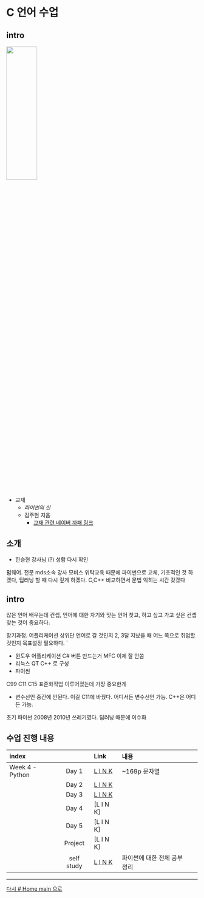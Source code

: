

# C 언어 수업

## intro

<img src="http://image.yes24.com/momo/TopCate1022/MidCate002/102118064.jpg" width="40%" height="30%">

* 교재 
  * *파이썬의 신* 
  * 김주현 지음
    * [교재 관련 네이버 까패 링크](https://cafe.naver.com/godofpython)

## 소개 

* 한승현 강사님 (?) 성함 다시 확인

펌웨어. 전문 mds소속 강사 모비스 위탁교육 때문에 파이썬으로 교체, 기초적인 것 하겠다, 딥러닝 할 때 다시 깊게 하겠다. C,C++ 비교하면서 문법 익히는 시간 갖겠다

## intro

많은 언어 배우는데 컨셉, 언어에 대한 자기와 맞는 언어 찾고, 하고 싶고 가고 싶은 컨셉 찾는 것이 중요하다.

장기과정. 어플리케이션 상위단 언어로 갈 것인지 2, 3달 지났을 때 어느 쪽으로 취업할 것인지 목표설정 필요하다.
`
* 윈도우 어플리케이션 C# 버튼 만드는거 MFC 이제 잘 안씀
* 리눅스 QT C++ 로 구성
* 파이썬

C99 C11 C15 표준화작업 이루어졌는데 가장 중요한게
* 변수선언 중간에 안된다. 이걸 C11에 바꿨다. 어디서든 변수선언 가능. C++은 어디든 가능.

초기 파이썬 2008년 2010년 쓰레기였다. 딥러닝 때문에 이슈화



## 수업 진행 내용

|index||Link|내용||
|:---|:---:|:---|:---|:---|
|Week 4 - Python|Day 1|[L I N K](./w04_py/w04d01.md)|~169p 문자열
||Day 2|[L I N K](./w04_py/w04d02.md)|
||Day 3|[L I N K](./w04_py/w04d03.md)|
||Day 4|[L I N K]
||Day 5|[L I N K]
||Project|[L I N K]
||self study|[L I N K](./w04_py/w04s01.md)|파이썬에 대한 전체 공부 정리

---

[다시 # Home main 으로](../README.md)
